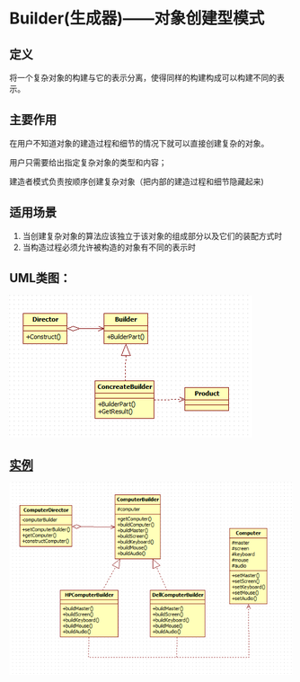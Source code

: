 # Builder(生成器)——对象创建型模式

## 定义

将一个复杂对象的构建与它的表示分离，使得同样的构建构成可以构建不同的表示。

## 主要作用

在用户不知道对象的建造过程和细节的情况下就可以直接创建复杂的对象。

用户只需要给出指定复杂对象的类型和内容；

建造者模式负责按顺序创建复杂对象（把内部的建造过程和细节隐藏起来)

## 适用场景

1. 当创建复杂对象的算法应该独立于该对象的组成部分以及它们的装配方式时
2. 当构造过程必须允许被构造的对象有不同的表示时

## UML类图：

<img src="img/Builder1.png" />

## [实例](https://github.com/shiyangqin/Qinsy/tree/master/design_patterns/Builder_Pattern)

<img src="img/Builder2.png" />
